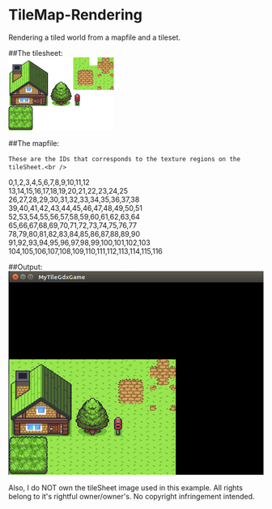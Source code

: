 # TileMap-Rendering
Rendering a tiled world from a mapfile and a tileset. 

##The tilesheet:<br />
![tileset](tilemap.png)


##The mapfile:<br />
```
These are the IDs that corresponds to the texture regions on the tileSheet.<br />
```
0,1,2,3,4,5,6,7,8,9,10,11,12<br />
13,14,15,16,17,18,19,20,21,22,23,24,25<br />
26,27,28,29,30,31,32,33,34,35,36,37,38<br />
39,40,41,42,43,44,45,46,47,48,49,50,51<br />
52,53,54,55,56,57,58,59,60,61,62,63,64<br />
65,66,67,68,69,70,71,72,73,74,75,76,77<br />
78,79,80,81,82,83,84,85,86,87,88,89,90<br />
91,92,93,94,95,96,97,98,99,100,101,102,103<br />
104,105,106,107,108,109,110,111,112,113,114,115,116<br />


##Output:<br />
![output](tiledWorld.png)




Also, I do NOT own the tileSheet image used in this example. All rights belong to it's rightful owner/owner's. No copyright infringement intended. 
